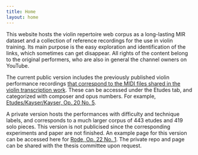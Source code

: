 ```yaml
---
title: Home
layout: home
---
```


This website hosts the violin repertoire web corpus as a long-lasting MIR dataset and a collection of reference recordings for the use in violin training. Its main purpose is the easy exploration and identification of the links, which sometimes can get disappear. All rights of the content belong to the original performers, who are also in general the channel owners on YouTube.

The current public version includes the previously published violin performance recordings [that correspond to the MIDI files shared in the violin transcription work](https://github.com/MTG/violin-transcription/tree/main/dataset). These can be accessed under the Etudes tab, and categorized with composer and opus numbers. For example, [Etudes/Kayser/Kayser, Op. 20 No. 5](https://nctamer.github.io/violin-repertoire/docs/Etudes/Kayser_Op20-05).

A private version hosts the performances with difficulty and technique labels, and corresponds to a much larger corpus of 443 etudes and 419 solo pieces. This version is not publicised since the corresponding experiments and paper are not finished. An example page for this version can be accessed here for [Rode, Op. 22 No. 1](https://nctamer.github.io/violin-repertoire/docs/etudes/Rode/Rode_Op22-01.html). The private repo and page can be shared with the thesis committee upon request.

